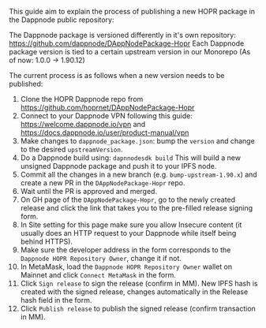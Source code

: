 This guide aim to explain the process of publishing a new HOPR package in the Dappnode public repository:

The Dappnode package is versioned differently in it's own repository: https://github.com/dappnode/DAppNodePackage-Hopr
Each Dappnode package version is tied to a certain upstream version in our Monorepo (As of now: 1.0.0 -> 1.90.12)

The current process is as follows when a new version needs to be published:

1. Clone the HOPR Dappnode repo from https://github.com/hoprnet/DAppNodePackage-Hopr
2. Connect to your Dappnode VPN following this guide: https://welcome.dappnode.io/vpn and https://docs.dappnode.io/user/product-manual/vpn
3. Make changes to `dappnode_package.json`: bump the `version` and change to the desired `upstreamVersion`.
4. Do a Dappnode build using: `dapnnodesdk build` This will build a new unsigned Dappnode package and push it to your IPFS node.
5. Commit all the changes in a new branch (e.g. `bump-upstream-1.90.x`) and create a new PR in the `DAppNodePackage-Hopr` repo.
6. Wait until the PR is approved and merged.
7. On GH page of the `DAppNodePackage-Hopr`, go to the newly created release and click the link that takes you to the pre-filled release signing form.
8. In Site setting for this page make sure you allow Insecure content (it usually does an HTTP request to your Dappnode while itself being behind HTTPS).
9. Make sure the developer address in the form corresponds to the `Dappnode HOPR Repository Owner`, change it if not.
10. In MetaMask, load the `Dappnode HOPR Repository Owner` wallet on Mainnet and click `Connect MetaMask` in the form.
11. Click `Sign release` to sign the release (confirm in MM). New IPFS hash is created with the signed release, changes automatically in the Release hash field in the form.
12. Click `Publish release` to publish the signed release (confirm transaction in MM).
